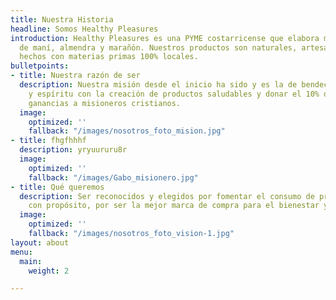 ```yaml
---
title: Nuestra Historia
headline: Somos Healthy Pleasures
introduction: Healthy Pleasures es una PYME costarricense que elabora mantequillas
  de maní, almendra y marañón. Nuestros productos son naturales, artesanales y
  hechos con materias primas 100% locales.
bulletpoints:
- title: Nuestra razón de ser
  description: Nuestra misión desde el inicio ha sido y es la de bendecir tu cuerpo
    y espíritu con la creación de productos saludables y donar el 10% de nuestras
    ganancias a misioneros cristianos.
  image:
    optimized: ''
    fallback: "/images/nosotros_foto_mision.jpg"
- title: fhgfhhhf
  description: yryuururu8r
  image:
    optimized: ''
    fallback: "/images/Gabo_misionero.jpg"
- title: Qué queremos
  description: Ser reconocidos y elegidos por fomentar el consumo de productos alimenticios
    con propósito, por ser la mejor marca de compra para el bienestar y para ayudar.
  image:
    optimized: ''
    fallback: "/images/nosotros_foto_vision-1.jpg"
layout: about
menu:
  main:
    weight: 2

---
```


